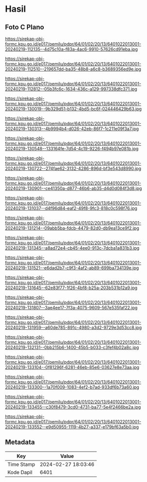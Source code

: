 # Hasil

## Foto C Plano

https://sirekap-obj-formc.kpu.go.id/e017/pemilu/pdpr/64/01/02/20/13/6401022013001-20240219-112135--4d75c10a-f83a-4ac6-9910-57626cd91eba.jpg

https://sirekap-obj-formc.kpu.go.id/e017/pemilu/pdpr/64/01/02/20/13/6401022013001-20240219-112510--219657dd-ba35-48b8-a6c8-b3689356ed9e.jpg

https://sirekap-obj-formc.kpu.go.id/e017/pemilu/pdpr/64/01/02/20/13/6401022013001-20240219-112812--05b3fc6c-1634-436c-a129-997338dfc371.jpg

https://sirekap-obj-formc.kpu.go.id/e017/pemilu/pdpr/64/01/02/20/13/6401022013001-20240219-130019--9b329d51-b132-4bd5-bc6f-024446429b63.jpg

https://sirekap-obj-formc.kpu.go.id/e017/pemilu/pdpr/64/01/02/20/13/6401022013001-20240219-130313--4b9994b4-d026-42eb-86f7-1c211e09f3a7.jpg

https://sirekap-obj-formc.kpu.go.id/e017/pemilu/pdpr/64/01/02/20/13/6401022013001-20240219-130548--133164fe-7d54-4c19-9226-f494b97e081b.jpg

https://sirekap-obj-formc.kpu.go.id/e017/pemilu/pdpr/64/01/02/20/13/6401022013001-20240219-130722--274fae62-3132-4286-896d-bf3e543d8990.jpg

https://sirekap-obj-formc.kpu.go.id/e017/pemilu/pdpr/64/01/02/20/13/6401022013001-20240219-130901--ce41350a-d877-46b6-ab35-d4d0d084f3d8.jpg

https://sirekap-obj-formc.kpu.go.id/e017/pemilu/pdpr/64/01/02/20/13/6401022013001-20240219-131037--d4f96d84-eaf2-49f8-9fc3-818c0c598f76.jpg

https://sirekap-obj-formc.kpu.go.id/e017/pemilu/pdpr/64/01/02/20/13/6401022013001-20240219-131214--09abb5ba-fdcb-4479-82d0-db9ea13ce9f2.jpg

https://sirekap-obj-formc.kpu.go.id/e017/pemilu/pdpr/64/01/02/20/13/6401022013001-20240219-131345--a8ad72e4-cb45-4ee0-913c-7dcba1a831b3.jpg

https://sirekap-obj-formc.kpu.go.id/e017/pemilu/pdpr/64/01/02/20/13/6401022013001-20240219-131521--e6dad2b7-c9f3-4af2-ab89-699ba734139e.jpg

https://sirekap-obj-formc.kpu.go.id/e017/pemilu/pdpr/64/01/02/20/13/6401022013001-20240219-131645--62e83f77-1f26-4bf8-b25a-203b531b12a9.jpg

https://sirekap-obj-formc.kpu.go.id/e017/pemilu/pdpr/64/01/02/20/13/6401022013001-20240219-131807--3ae4ee17-7f3a-4075-9609-567e535faf22.jpg

https://sirekap-obj-formc.kpu.go.id/e017/pemilu/pdpr/64/01/02/20/13/6401022013001-20240219-131959--a60de785-891c-4980-a3d2-9729e3d53cc8.jpg

https://sirekap-obj-formc.kpu.go.id/e017/pemilu/pdpr/64/01/02/20/13/6401022013001-20240219-132131--0bb215b6-1400-45b5-b033-c3fef4b02a8c.jpg

https://sirekap-obj-formc.kpu.go.id/e017/pemilu/pdpr/64/01/02/20/13/6401022013001-20240219-133104--0f81296f-6281-46eb-85e6-03627e8e73aa.jpg

https://sirekap-obj-formc.kpu.go.id/e017/pemilu/pdpr/64/01/02/20/13/6401022013001-20240219-133300--1a70f009-1083-4ef2-b7ad-933df6b73a60.jpg

https://sirekap-obj-formc.kpu.go.id/e017/pemilu/pdpr/64/01/02/20/13/6401022013001-20240219-133455--c30f8479-3cd0-4731-ba77-5e4f2466be2a.jpg

https://sirekap-obj-formc.kpu.go.id/e017/pemilu/pdpr/64/01/02/20/13/6401022013001-20240219-133552--e9d50955-1119-4b27-a337-e179bf63a5b0.jpg


## Metadata

| Key        | Value               |
| ---------- | ------------------- |
| Time Stamp | 2024-02-27 18:03:46 |
| Kode Dapil | 6401                |




